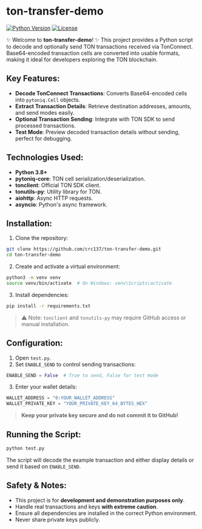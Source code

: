 # ton-transfer-demo

[![Python Version](https://img.shields.io/badge/python-3.8%2B-blue)](https://www.python.org/)  [![License](https://img.shields.io/badge/license-MIT-green)](LICENSE)

✨ Welcome to **ton-transfer-demo**! ✨ This project provides a Python script to decode and optionally send TON transactions received via TonConnect. Base64-encoded transaction cells are converted into usable formats, making it ideal for developers exploring the TON blockchain.

## Key Features:

*  **Decode TonConnect Transactions**: Converts Base64-encoded cells into `pytoniq.Cell` objects.
*  **Extract Transaction Details**: Retrieve destination addresses, amounts, and send modes easily.
*  **Optional Transaction Sending**: Integrate with TON SDK to send processed transactions.
*  **Test Mode**: Preview decoded transaction details without sending, perfect for debugging.

## Technologies Used:

* **Python 3.8+**
* **pytoniq-core**: TON cell serialization/deserialization.
* **tonclient**: Official TON SDK client.
* **tonutils-py**: Utility library for TON.
* **aiohttp**: Async HTTP requests.
* **asyncio**: Python's async framework.

## Installation:

1. Clone the repository:

```bash
git clone https://github.com/crc137/ton-transfer-demo.git
cd ton-transfer-demo
```

2. Create and activate a virtual environment:

```bash
python3 -m venv venv
source venv/bin/activate  # On Windows: venv\Scripts\activate
```

3. Install dependencies:

```bash
pip install -r requirements.txt
```

> ⚠ Note: `tonclient` and `tonutils-py` may require GitHub access or manual installation.

## Configuration:

1. Open `test.py`.
2. Set `ENABLE_SEND` to control sending transactions:

```python
ENABLE_SEND = False  # True to send, False for test mode
```

3. Enter your wallet details:

```python
WALLET_ADDRESS = "0:YOUR_WALLET_ADDRESS"
WALLET_PRIVATE_KEY = "YOUR_PRIVATE_KEY_64_BYTES_HEX"
```

> **Keep your private key secure and do not commit it to GitHub!**

## Running the Script:

```bash
python test.py
```

The script will decode the example transaction and either display details or send it based on `ENABLE_SEND`.

## Safety & Notes:

* This project is for **development and demonstration purposes only**.
* Handle real transactions and keys **with extreme caution**.
* Ensure all dependencies are installed in the correct Python environment.
* Never share private keys publicly.
